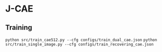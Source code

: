 # J-CAE

## Training

`python src/train_cae512.py --cfg configs/train_dual_cae.json`
`python src/train_single_image.py --cfg configs/train_recovering_cae.json`